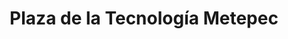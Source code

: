 ---
title: "Plaza de la Tecnología Metepec"
url: /metepec/plaza-de-la-tecnologia-metepec/
shop: Radiotechnik
---